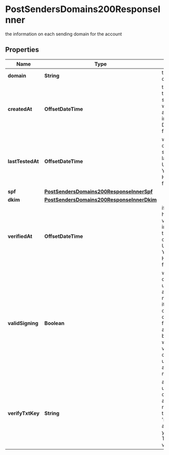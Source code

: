 

# PostSendersDomains200ResponseInner

the information on each sending domain for the account

## Properties

| Name | Type | Description | Notes |
|------------ | ------------- | ------------- | -------------|
|**domain** | **String** | the sender domain name |  [optional] |
|**createdAt** | **OffsetDateTime** | the date and time that the sending domain was first seen as a UTC string in YYYY-MM-DD HH:MM:SS format |  [optional] |
|**lastTestedAt** | **OffsetDateTime** | when the domain&#39;s DNS settings were last tested as a UTC string in YYYY-MM-DD HH:MM:SS format |  [optional] |
|**spf** | [**PostSendersDomains200ResponseInnerSpf**](PostSendersDomains200ResponseInnerSpf.md) |  |  [optional] |
|**dkim** | [**PostSendersDomains200ResponseInnerDkim**](PostSendersDomains200ResponseInnerDkim.md) |  |  [optional] |
|**verifiedAt** | **OffsetDateTime** | if the domain has been verified, this indicates when that verification occurred as a UTC string in YYYY-MM-DD HH:MM:SS format |  [optional] |
|**validSigning** | **Boolean** | whether this domain can be used to authenticate mail, either for itself or as a custom signing domain. If this is false but spf and dkim are both valid, you will need to verify the domain before using it to authenticate mail |  [optional] |
|**verifyTxtKey** | **String** | a unique key used to verify a domain by adding a TXT record. Append this key to &#39;mandrill_verify.&#39; and add it to your domain&#39;s TXT records to verify |  [optional] |



